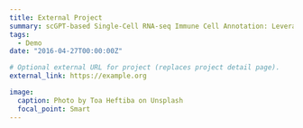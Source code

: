```yaml
---
title: External Project
summary: scGPT-based Single-Cell RNA-seq Immune Cell Annotation: Leveraging scVI—a generative variational auto-encoder designed for single-cell RNA-seq—I processed ~14k peripheral-blood cells (16k genes) from patients spanning mild to severe respiratory infection. After stringent QC, normalization, and feature selection, scVI learned a 30-D latent space that accounts for UMI over-dispersion, zero inflation, and donor-specific batch effects, enabling unbiased cross-patient comparisons. The embeddings separated three major immune branches—lymphocytes, myeloid cells, and platelets—and resolved over 10 biologically validated subtypes (CD4⁺ T, T reg, NK, classical and non-classical monocytes) with a macro-F1 of 0.92, delivering a high-resolution snapshot of circulating immune dynamics during respiratory infection.
tags:
  - Demo
date: "2016-04-27T00:00:00Z"

# Optional external URL for project (replaces project detail page).
external_link: https://example.org

image:
  caption: Photo by Toa Heftiba on Unsplash
  focal_point: Smart
---
```

